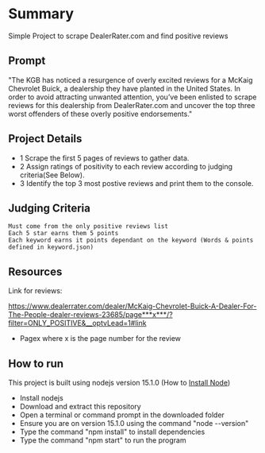 # Summary
 Simple Project to scrape DealerRater.com and find positive reviews

## Prompt

"The KGB has noticed a resurgence of overly excited reviews for a McKaig Chevrolet Buick, a dealership they have planted in the United States. In order to avoid attracting unwanted attention, you’ve been enlisted to scrape reviews for this dealership from DealerRater.com and uncover the top three worst offenders of these overly positive endorsements."

## Project Details

* 1 Scrape the first 5 pages of reviews to gather data.
* 2 Assign ratings of positivity to each review according to judging criteria(See Below).
* 3 Identify the top 3 most postive reviews and print them to the console.

## Judging Criteria

    Must come from the only positive reviews list
    Each 5 star earns them 5 points
    Each keyword earns it points dependant on the keyword (Words & points defined in keyword.json)

## Resources
Link for reviews:

https://www.dealerrater.com/dealer/McKaig-Chevrolet-Buick-A-Dealer-For-The-People-dealer-reviews-23685/page***x***/?filter=ONLY_POSITIVE&__optvLead=1#link

* Pagex where x is the page number for the review

## How to run

This project is built using nodejs version 15.1.0
(How to [Install Node](https://nodejs.org/en/download/))

* Install nodejs
* Download and extract this repository
* Open a terminal or command prompt in the downloaded folder 
* Ensure you are on version 15.1.0 using the command "node --version"
* Type the command "npm install" to install dependencies
* Type the command "npm start" to run the program



